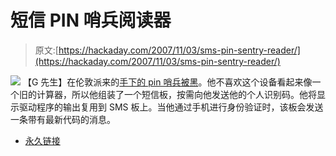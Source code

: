 # 短信 PIN 哨兵阅读器

> 原文:[https://hackaday.com/2007/11/03/sms-pin-sentry-reader/](https://hackaday.com/2007/11/03/sms-pin-sentry-reader/)

![](../Images/9519cde1840376222d9162e17cb5628b.png)
【G 先生】在伦敦派来的[手下的 pin 哨兵被黑](http://www.mrg9999.com/pub/psm/)。他不喜欢这个设备看起来像一个旧的计算器，所以他组装了一个短信板，按需向他发送他的个人识别码。他将显示驱动程序的输出复用到 SMS 板上。当他通过手机进行身份验证时，该板会发送一条带有最新代码的消息。

*   [永久链接](http://www.mrg9999.com/pub/psm/)